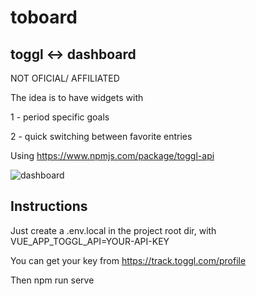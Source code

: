 # toboard
## toggl <-> dashboard
NOT OFICIAL/ AFFILIATED

The idea is to have widgets with 

1 - period specific goals

2 - quick switching between favorite entries

Using https://www.npmjs.com/package/toggl-api

![dashboard](https://github.com/rzfzr/toboard/blob/main/screenshots/dashboard.png)


## Instructions

Just create a .env.local in the project root dir, with VUE_APP_TOGGL_API=YOUR-API-KEY

You can get your key from https://track.toggl.com/profile

Then npm run serve
